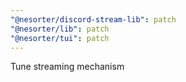 ```yaml
---
"@nesorter/discord-stream-lib": patch
"@nesorter/lib": patch
"@nesorter/tui": patch
---
```


Tune streaming mechanism
